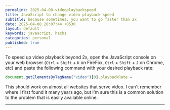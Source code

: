 ```yaml
---
permalink: 2025-04-08-videoplaybackspeed
title: JavaScript to change video playback speed
subtitle: because sometimes, you want to go faster than 2x
date: 2025-04-08 20:07:44 +0530
layout: default
keywords: javascript, hacks
categories: personal
published: true
---
```


To speed up video playback beyond 2x, open the JavaScript console on your web browser (`Ctrl` + `Shift` + `K` on FireFox, `Ctrl` + `Shift` + `J` on Chrome, etc) and paste the following command with your desired playback rate:

```js
document.getElementsByTagName("video")[0].playbackRate = 
```

This should work on almost all websites that serve video. I can't remember where I first found it many years ago, but I'm sure this is a common solution to the problem that is easily available online.

---
